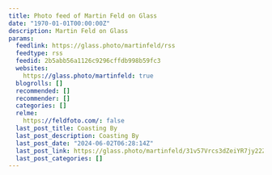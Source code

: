 ```yaml
---
title: Photo feed of Martin Feld on Glass
date: "1970-01-01T00:00:00Z"
description: Martin Feld on Glass
params:
  feedlink: https://glass.photo/martinfeld/rss
  feedtype: rss
  feedid: 2b5abb56a1126c9296cffdb998b59fc3
  websites:
    https://glass.photo/martinfeld: true
  blogrolls: []
  recommended: []
  recommender: []
  categories: []
  relme:
    https://feldfoto.com/: false
  last_post_title: Coasting By
  last_post_description: Coasting By
  last_post_date: "2024-06-02T06:28:14Z"
  last_post_link: https://glass.photo/martinfeld/31v57Vrcs3dZeiYR7jy22Z
  last_post_categories: []
---
```


